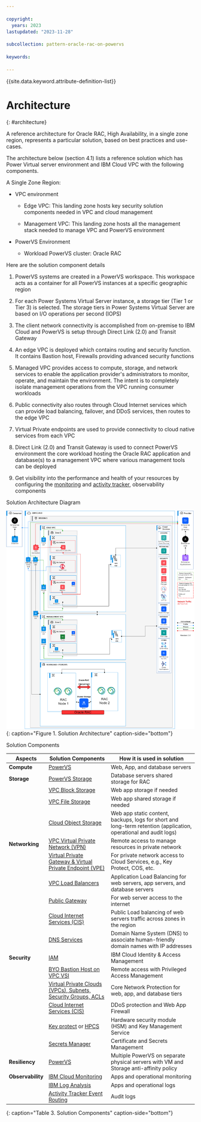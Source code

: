 ```yaml
---

copyright:
  years: 2023
lastupdated: "2023-11-28"

subcollection: pattern-oracle-rac-on-powervs

keywords:

---
```


{{site.data.keyword.attribute-definition-list}}

# Architecture
{: #architecture}

A reference architecture for Oracle RAC, High Availability, in a single zone region, represents a particular solution, based on best practices and use-cases.

The architecture below (section 4.1) lists a reference solution which has Power Virtual server environment and IBM Cloud VPC with the following components.

A Single Zone Region:

-   VPC environment

    -   Edge VPC: This landing zone hosts key security solution components needed in VPC and cloud management

    -   Management VPC: This landing zone hosts all the management stack needed to manage VPC and PowerVS environment

-   PowerVS Environment

    -   Workload PowerVS cluster: Oracle RAC

Here are the solution component details

1.  PowerVS systems are created in a PowerVS workspace. This workspace acts as a container for all PowerVS instances at a specific geographic region

2.  For each Power Systems Virtual Server instance, a storage tier (Tier 1 or Tier 3) is selected. The storage tiers in Power Systems Virtual Server are based on I/O operations per second (IOPS)

3.  The client network connectivity is accomplished from on-premise to IBM Cloud and PowerVS is setup through Direct Link (2.0) and Transit Gateway

4.  An edge VPC is deployed which contains routing and security function. It contains Bastion host, Firewalls providing advanced security functions

5.  Managed VPC provides access to compute, storage, and network services to enable the application provider's administrators to monitor, operate, and maintain the environment. The intent is to completely isolate management operations from the VPC running consumer workloads

6.  Public connectivity also routes through Cloud Internet services which can provide load balancing, failover, and DDoS services, then routes to the edge VPC

7.  Virtual Private endpoints are used to provide connectivity to cloud native services from each VPC

8.  Direct Link (2.0) and Transit Gateway is used to connect PowerVS environment the core workload hosting the Oracle RAC application and database(s) to a management VPC where various management tools can be deployed

9.  Get visibility into the performance and health of your resources by configuring the [monitoring](https://cloud.ibm.com/docs/power-iaas?topic=power-iaas-monitor-sysdig#sysdig-view-ui) and [activity tracker](https://cloud.ibm.com/docs/power-iaas?topic=power-iaas-at-events), observability components

Solution Architecture Diagram

![A screenshot of a computer Description automatically generated](6967d9da31401f1b61fcb03e7f58039f.png){: caption="Figure 1. Solution Architecture" caption-side="bottom"}

Solution Components

| **Aspects**       | **Solution Components**                                                                                                                    | **How it is used in solution**                                                                                    |
|-------------------|--------------------------------------------------------------------------------------------------------------------------------------------|-------------------------------------------------------------------------------------------------------------------|
| **Compute**       | [PowerVS](https://cloud.ibm.com/docs/power-iaas?topic=power-iaas-getting-started)                                                          | Web, App, and database servers                                                                                    |
| **Storage**       | [PowerVS Storage](https://cloud.ibm.com/docs/openshift?topic=openshift-vpc-block)                                                          | Database servers shared storage for RAC                                                                           |
|                   | [VPC Block Storage](https://cloud.ibm.com/docs/vpc?topic=vpc-block-storage-about&interface=ui#block-storage-overview)                      | Web app storage if needed                                                                                         |
|                   | [VPC File Storage](https://cloud.ibm.com/docs/vpc?topic=vpc-file-storage-vpc-about&interface=ui)                                           | Web app shared storage if needed                                                                                  |
|                   | [Cloud Object Storage](https://cloud.ibm.com/docs/cloud-object-storage?topic=cloud-object-storage-getting-started-cloud-object-storage)    | Web app static content, backups, logs for short and long-term retention (application, operational and audit logs) |
| **Networking**    | [VPC Virtual Private Network (VPN)](https://cloud.ibm.com/docs/iaas-vpn?topic=iaas-vpn-getting-started)                                    | Remote access to manage resources in private network                                                              |
|                   | [Virtual Private Gateway & Virtual Private Endpoint (VPE)](https://cloud.ibm.com/docs/vpc?topic=vpc-about-vpe)                             | For private network access to Cloud Services, e.g., Key Protect, COS, etc.                                        |
|                   | [VPC Load Balancers](https://cloud.ibm.com/docs/vpc?topic=vpc-load-balancers)                                                              | Application Load Balancing for web servers, app servers, and database servers                                     |
|                   | [Public Gateway](https://cloud.ibm.com/docs/vpc?topic=vpc-about-public-gateways&interface=ui)                                              | For web server access to the internet                                                                             |
|                   | [Cloud Internet Services (CIS)](https://cloud.ibm.com/docs/cis?topic=cis-getting-started)                                                  | Public Load balancing of web servers traffic across zones in the region                                           |
|                   | [DNS Services](https://cloud.ibm.com/docs/dns-svcs?topic=dns-svcs-about-dns-services)                                                      | Domain Name System (DNS) to associate human-friendly domain names with IP addresses                               |
| **Security**      | [IAM](https://cloud.ibm.com/docs/account?topic=account-cloudaccess)                                                                        | IBM Cloud Identity & Access Management                                                                            |
|                   | [BYO Bastion Host on VPC VSI](https://cloud.ibm.com/docs/solution-tutorials?topic=solution-tutorials-vpc-secure-management-bastion-server) | Remote access with Privileged Access Management                                                                   |
|                   | [Virtual Private Clouds (VPCs), Subnets, Security Groups, ACLs](https://cloud.ibm.com/docs/vpc?topic=vpc-getting-started)                  | Core Network Protection for web, app, and database tiers                                                          |
|                   | [Cloud Internet Services (CIS)](https://cloud.ibm.com/docs/cis?topic=cis-getting-started)                                                  | DDoS protection and Web App Firewall                                                                              |
|                   | [Key protect](https://cloud.ibm.com/docs/key-protect) or [HPCS](https://cloud.ibm.com/docs/hs-crypto?topic=hs-crypto-get-started)          | Hardware security module (HSM) and Key Management Service                                                         |
|                   | [Secrets Manager](https://cloud.ibm.com/docs/secrets-manager)                                                                              | Certificate and Secrets Management                                                                                |
| **Resiliency**    | [PowerVS](https://cloud.ibm.com/docs/power-iaas?topic=power-iaas-getting-started)                                                          | Multiple PowerVS on separate physical servers with VM and Storage anti-affinity policy                            |
| **Observability** | [IBM Cloud Monitoring](https://cloud.ibm.com/docs/monitoring?topic=monitoring-about-monitor)                                               | Apps and operational monitoring                                                                                   |
|                   | [IBM Log Analysis](https://cloud.ibm.com/docs/log-analysis?topic=log-analysis-getting-started)                                             | Apps and operational logs                                                                                         |
|                   | [Activity Tracker Event Routing](https://cloud.ibm.com/docs/atracker?topic=atracker-about)                                                 | Audit logs                                                                                                        |
{: caption="Table 3. Solution Components" caption-side="bottom"}
